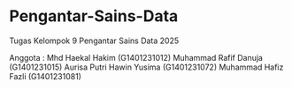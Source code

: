 # Pengantar-Sains-Data
Tugas Kelompok 9 Pengantar Sains Data 2025

Anggota :
Mhd Haekal Hakim (G1401231012)
Muhammad Rafif Danuja (G1401231015)
Aurisa Putri Hawin Yusima (G1401231072)
Muhammad Hafiz Fazli (G1401231081)
